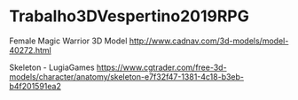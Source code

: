 # Trabalho3DVespertino2019RPG

Female Magic Warrior 3D Model
http://www.cadnav.com/3d-models/model-40272.html

Skeleton - LugiaGames
https://www.cgtrader.com/free-3d-models/character/anatomy/skeleton-e7f32f47-1381-4c18-b3eb-b4f201591ea2
